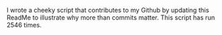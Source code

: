 I wrote a cheeky script that contributes to my Github by updating this ReadMe to illustrate why more than commits matter. This script has run 2546 times.